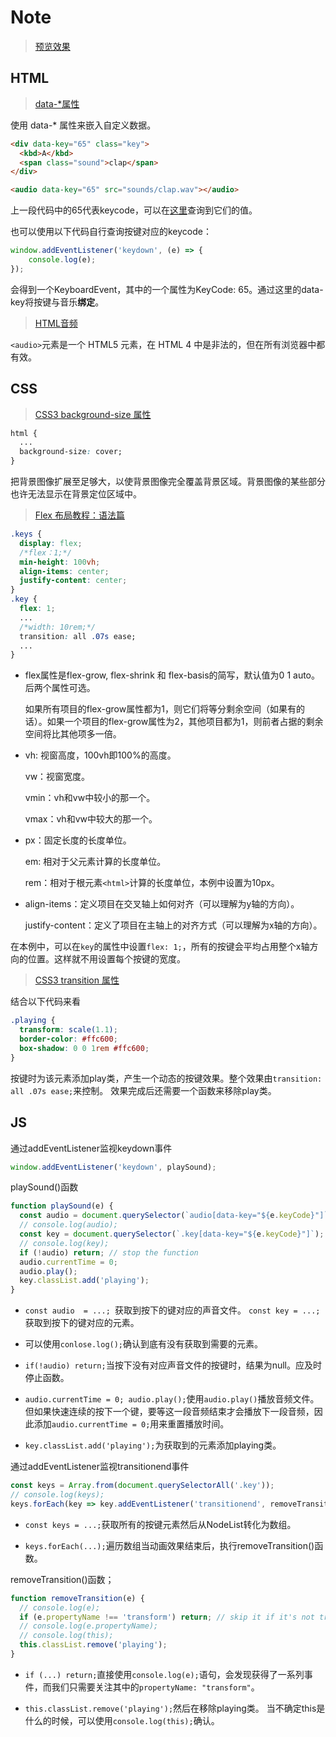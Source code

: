 Note
===

> [预览效果](https://wispamulet.github.io/js-practice/javascript30.com/01%20-%20JavaScript%20Drum%20Kit/index.html)

HTML
---

> [data-*属性](http://www.w3school.com.cn/tags/att_global_data.asp)

使用 data-* 属性来嵌入自定义数据。

```html
<div data-key="65" class="key">
  <kbd>A</kbd>
  <span class="sound">clap</span>
</div>

<audio data-key="65" src="sounds/clap.wav"></audio>
```

上一段代码中的65代表keycode，可以在[这里](http://keycode.info/)查询到它们的值。

也可以使用以下代码自行查询按键对应的keycode：

```js
window.addEventListener('keydown', (e) => {
    console.log(e);
});
```

会得到一个KeyboardEvent，其中的一个属性为KeyCode: 65。通过这里的data-key将按键与音乐**绑定**。

> [HTML音频](http://www.w3school.com.cn/html/html_audio.asp)

`<audio>`元素是一个 HTML5 元素，在 HTML 4 中是非法的，但在所有浏览器中都有效。

CSS
---

> [CSS3 background-size 属性](http://www.w3school.com.cn/cssref/pr_background-size.asp)

```css
html {
  ...
  background-size: cover;
}
```

把背景图像扩展至足够大，以使背景图像完全覆盖背景区域。背景图像的某些部分也许无法显示在背景定位区域中。

> [Flex 布局教程：语法篇](http://www.ruanyifeng.com/blog/2015/07/flex-grammar.html)

```css
.keys {
  display: flex;
  /*flex：1;*/
  min-height: 100vh;
  align-items: center;
  justify-content: center;
}
.key {
  flex: 1;
  ...
  /*width: 10rem;*/
  transition: all .07s ease;
  ...
}
```

+ flex属性是flex-grow, flex-shrink 和 flex-basis的简写，默认值为0 1 auto。后两个属性可选。

  如果所有项目的flex-grow属性都为1，则它们将等分剩余空间（如果有的话）。如果一个项目的flex-grow属性为2，其他项目都为1，则前者占据的剩余空间将比其他项多一倍。

+ vh: 视窗高度，100vh即100%的高度。

  vw：视窗宽度。
  
  vmin：vh和vw中较小的那一个。
  
  vmax：vh和vw中较大的那一个。

+ px：固定长度的长度单位。

  em: 相对于父元素计算的长度单位。
  
  rem：相对于根元素`<html>`计算的长度单位，本例中设置为10px。

+ align-items：定义项目在交叉轴上如何对齐（可以理解为y轴的方向）。

  justify-content：定义了项目在主轴上的对齐方式（可以理解为x轴的方向）。

在本例中，可以在`key`的属性中设置`flex: 1;`，所有的按键会平均占用整个x轴方向的位置。这样就不用设置每个按键的宽度。

> [CSS3 transition 属性](http://www.w3school.com.cn/cssref/pr_transition.asp)

结合以下代码来看

```css
.playing {
  transform: scale(1.1);
  border-color: #ffc600;
  box-shadow: 0 0 1rem #ffc600;
}
```

按键时为该元素添加play类，产生一个动态的按键效果。整个效果由`transition: all .07s ease;`来控制。
效果完成后还需要一个函数来移除play类。

JS
---

通过addEventListener监视keydown事件

```js
window.addEventListener('keydown', playSound);
```

playSound()函数

```js
function playSound(e) {
  const audio = document.querySelector(`audio[data-key="${e.keyCode}"]`);
  // console.log(audio);
  const key = document.querySelector(`.key[data-key="${e.keyCode}"]`);
  // console.log(key);
  if (!audio) return; // stop the function
  audio.currentTime = 0;
  audio.play();
  key.classList.add('playing');
}
```

+ `const audio  = ...; `获取到按下的键对应的声音文件。
  `const key = ...;`获取到按下的键对应的元素。

+ 可以使用`conlose.log();`确认到底有没有获取到需要的元素。

+ `if(!audio) return;`当按下没有对应声音文件的按键时，结果为null。应及时停止函数。

+ `audio.currentTime = 0; audio.play();`使用`audio.play()`播放音频文件。但如果快速连续的按下一个键，要等这一段音频结束才会播放下一段音频，因此添加`audio.currentTime = 0;`用来重置播放时间。

+ `key.classList.add('playing');`为获取到的元素添加playing类。

通过addEventListener监视transitionend事件

```js
const keys = Array.from(document.querySelectorAll('.key'));
// console.log(keys);
keys.forEach(key => key.addEventListener('transitionend', removeTransition));
```

+ `const keys = ...;`获取所有的按键元素然后从NodeList转化为数组。

+ `keys.forEach(...);`遍历数组当动画效果结束后，执行removeTransition()函数。

removeTransition()函数；

```js
function removeTransition(e) {
  // console.log(e);
  if (e.propertyName !== 'transform') return; // skip it if it's not tranform
  // console.log(e.propertyName);
  // console.log(this);
  this.classList.remove('playing');
}
```

+ `if (...) return;`直接使用`console.log(e);`语句，会发现获得了一系列事件，而我们只需要关注其中的`propertyName: "transform"`。

+ `this.classList.remove('playing');`然后在移除playing类。
  当不确定this是什么的时候，可以使用`console.log(this);`确认。
